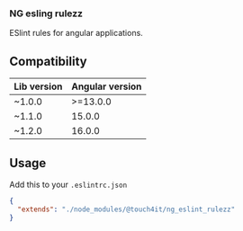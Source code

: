 ### NG esling rulezz

ESlint rules for angular applications.

## Compatibility

| Lib version | Angular version |
|:------------|:----------------|
|~1.0.0        | >=13.0.0       |
|~1.1.0       | 15.0.0          |
|~1.2.0       | 16.0.0          |

## Usage
Add this to your `.eslintrc.json`
```json
{
  "extends": "./node_modules/@touch4it/ng_eslint_rulezz"
}
```
